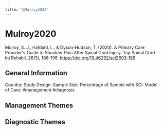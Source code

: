 ```yaml
---
title: "@Mulroy2020"
---
```


# Mulroy2020
Mulroy, S. J., Hafdahl, L., & Dyson-Hudson, T. (2020). A Primary Care Provider's Guide to Shoulder Pain After Spinal Cord Injury. Top Spinal Cord Inj Rehabil, 26(3), 186-196. https://doi.org/10.46292/sci2603-186 

## General Information
Country: 
Study Design: 
Sample Size: 
Percentage of Sample with SCI:
Model of Care: #management #diagnosis

## Management Themes


## Diagnostic Themes
